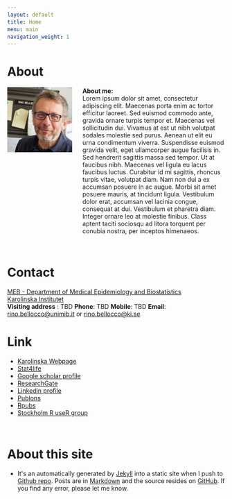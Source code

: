 ```yaml
---
layout: default
title: Home
menu: main
navigation_weight: 1
---
```


About
========


<div>
	<div style="width:150px;float:left;">
		<a href="/downloads/pic/rino.jpg" class="left img"><img src="/downloads/pic/rino.jpg" style="width:200px;"></a>
	</div>
	<div style="margin-left:150px;">
		<ul>
				<b>About me:</b><br> Lorem ipsum dolor sit amet, consectetur adipiscing elit. Maecenas porta enim ac tortor efficitur laoreet. Sed euismod commodo ante, gravida ornare turpis tempor et. Maecenas vel sollicitudin dui. Vivamus at est ut nibh volutpat sodales molestie sed purus. Aenean ut elit eu urna condimentum viverra. Suspendisse euismod gravida velit, eget ullamcorper augue facilisis in. Sed hendrerit sagittis massa sed tempor. Ut at faucibus nibh. Maecenas vel ligula eu lacus faucibus luctus. Curabitur id mi sagittis, rhoncus turpis vitae, volutpat diam. Nam non dui a ex accumsan posuere in ac augue. Morbi sit amet posuere mauris, at tincidunt ligula. Vestibulum dolor erat, accumsan vel lacinia congue, consequat at dui. Vestibulum et pharetra diam. Integer ornare leo at molestie finibus. Class aptent taciti sociosqu ad litora torquent per conubia nostra, per inceptos himenaeos. 
		</ul>
</div>
</div>

&nbsp;

Contact
===============

[MEB - Department of Medical Epidemiology and Biostatistics](https://ki.se/en/meb/startpage)  
[Karolinska Institutet](http://ki.se/start)  
**Visiting address** : TBD
**Phone**: 	TBD
**Mobile**: 	TBD
**Email**: <a href="mailto:rino.bellocco@unimib.it">rino.bellocco<span class="at">@</span>unimib.it</a> or
<a href="mailto:rino.bellocco@ki.se">rino.bellocco<span class="at">@</span>ki.se</a>  

Link
===============

* [Karolinska Webpage](http://ki.se/en/people/rinbel)  
* [Stat4life](http://stats4life.se/)  
* [Google scholar profile](https://scholar.google.it/citations?user=NLRD9vkAAAAJ&hl=en)
* [ResearchGate](https://www.researchgate.net/profile/Alessio_Crippa)  
* [Linkedin profile](https://www.linkedin.com/in/alessio-crippa-68519475)  
* [Publons](https://publons.com/author/1209057/alessio-crippa#profile)  
* [Rpubs](http://rpubs.com/alecri)  
* [Stockholm R useR group](http://www.meetup.com/StockholmR/)  


&nbsp;

About this site
===============
* It's an automatically generated by
  [Jekyll](https://github.com/jekyll/jekyll) into a static site when
  I push to
  [Github repo](https://github.com/rinobellocco). Posts
  are in [Markdown](http://daringfireball.net/projects/markdown/) and
  the source resides on
  [GitHub](https://github.com/rinobellocco). If
  you find any error, please let me know.
